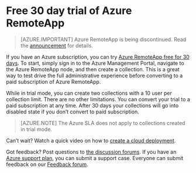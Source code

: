 
<properties
    pageTitle="Free 30 day trial of Azure RemoteApp | Microsoft Azure"
    description="Check out the 30 day free trial for Azure RemoteApp."
    services="remoteapp"
    documentationCenter=""
    authors="lizap"
    manager="mbaldwin" />

<tags
    ms.service="remoteapp"
    ms.workload="compute"
    ms.tgt_pltfrm="na"
    ms.devlang="na"
    ms.topic="article"
    ms.date="08/15/2016"
    ms.author="elizapo" />



# Free 30 day trial of Azure RemoteApp

> [AZURE.IMPORTANT]
> Azure RemoteApp is being discontinued. Read the [announcement](https://go.microsoft.com/fwlink/?linkid=821148) for details.

If you have an Azure subscription, you can try [Azure RemoteApp free for 30 days](https://www.remoteapp.windowsazure.com/en/tour.aspx). To start, simply sign in to the Azure Management Portal, navigate to the Azure RemoteApp node, and then create a collection. This is a great way to test drive the full administrative experience before converting to a paid subscription of Azure RemoteApp.  

While in trial mode, you can create two collections with a 10 user per collection limit. There are no other limitations. You can convert your trial to a paid subscription at any time. After 30 days your collections will go into disabled state if you don’t convert to paid subscription.

>[AZURE.NOTE] The Azure SLA does not apply to collections created in trial mode.  

Can’t wait? Watch a quick video on how to [create a cloud deployment](https://azure.microsoft.com/documentation/videos/azure-remoteapp-cloud-deployment-overview/).

Got feedback? Post questions to [the discussion forums](https://feedback.azure.com/forums/247748-azure-remoteapp/). If you have an [Azure support plan](https://azure.microsoft.com/support/plans/), you can submit a support case. Everyone can submit feedback on our [Feedback forum](https://feedback.azure.com/forums/247748-azure-remoteapp/).  
